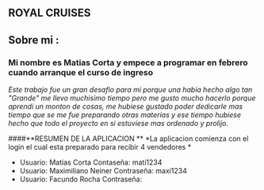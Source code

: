 ## **ROYAL CRUISES**

## Sobre mi :  

### Mi nombre es **Matias Corta** y empece a programar en febrero cuando arranque el curso de ingreso 
*Este trabajo fue un gran desafio para mi porque una habia hecho algo tan "Grande" me llevo muchisimo tiempo pero me gusto mucho hacerlo porque aprendi un monton de cosas, me hubiese gustado poder dedicarle mas tiempo que se me fue preparando otras materias y ese tiempo hubiese hecho que todo el proyecto en si estuviese mas ordenado y prolijo.*

####**RESUMEN DE LA APLICACION **
*La aplicacion comienza con el login el cual esta preparado para recibir 4 vendedores *
- Usuario: Matias Corta    Contaseña: mati1234
- Usuario: Maximiliano Neiner   Contraseña: maxi1234
- Usuario: Facundo Rocha    Contraseña: 

